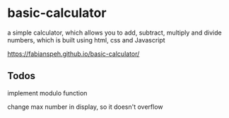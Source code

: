 # basic-calculator

a simple calculator, which allows you to add, subtract, multiply and divide numbers, which is built using html, css and Javascript

https://fabianspeh.github.io/basic-calculator/

## Todos

implement modulo function

change max number in display, so it doesn't overflow
